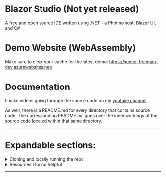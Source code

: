 # Blazor Studio (Not yet released)
A free and open source IDE written using .NET - a Photino host, Blazor UI, and C#

# Demo Website (WebAssembly)
Make sure to clear your cache for the latest demo:
https://hunter-freeman-dev.azurewebsites.net/

# Documentation

I make videos going through the source code on my [youtube channel](https://www.youtube.com/channel/UCzhWhqYVP40as1MFUesQM9w)

As well, there is a README.md for every directory that contains source code. The corresponding README.md goes over the inner workings of the source code located within that same directory.

---

# Expandable sections:

<details>
  <summary>Cloning and locally running the repo</summary>

Clone the repo.
![Cloning the repo](/Images/RootREADME/CloneTheRepo.gif)

Open the repo in Visual Studio, or any editor of choice.
![Opening the repo](/Images/RootREADME/OpenTheRepo.gif)

Run the .NET Maui host.
![Running the repo](/Images/RootREADME/RunTheRepo.gif)

</details>

<details>
  <summary>Resources I found helpful</summary>

#### youtube.com resources:
  - [Josh Varty - Learn Roslyn Now ( playlist )](https://youtube.com/playlist?list=PLxk7xaZWBdUT23QfaQTCJDG6Q1xx6uHdG)
  - [Mark Rendle - Automate yourself out of a job with Roslyn ( video )](https://www.youtube.com/watch?v=V4zqk4-LL1M)
  - [Immo Landwerth - Building a Compiler ( playlist )](https://youtube.com/playlist?list=PLRAdsfhKI4OWNOSfS7EUu5GRAVmze1t2y)
  - [Adam Fowler - Create a Database from the ground up in C++ ( playlist )](https://youtube.com/playlist?list=PLWoOSZbmib_cr7zRfAkPkoa9m2uYsYDug)
  - [Brian Beckman - Don't fear the Monad ( video )](https://www.youtube.com/watch?v=ZhuHCtR3xq8)

#### website resources:
  - Unicode Technical Site: [https://unicode.org/main.html](https://unicode.org/main.html)
  - Scintilla Documentation: [https://www.scintilla.org/ScintillaDoc.html](https://www.scintilla.org/ScintillaDoc.html)
  
#### Visual Studio Code:
  - One can open Developer Tools in VSCode and actually look at the HTML markup of any part of the site. See the following gif:
![Cloning the repo](/Images/RootREADME/CloneTheRepo.gif)


</details>

---
